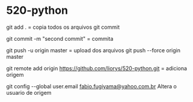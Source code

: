 
# 520-python
git add . = copia todos os arquivos
git commit

git commit -m "second commit" = commita

git push -u origin master = upload dos arquivos
git push --force origin master

git remote add origin https://github.com/liorys/520-python.git = adiciona origem

git config --global user.email fabio.fugiyama@yahoo.com.br
Altera o usuario de origem
